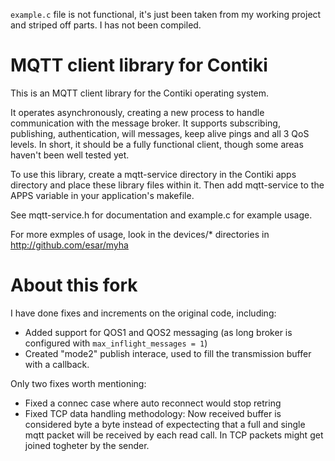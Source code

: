 `example.c` file is not functional, it's just been taken from my
working project and striped off parts. I has not been compiled.


MQTT client library for Contiki
===============================

This is an MQTT client library for the Contiki operating system.

It operates asynchronously, creating a new process to handle communication
with the message broker. It supports subscribing, publishing, authentication,
will messages, keep alive pings and all 3 QoS levels. In short, it should be
a fully functional client, though some areas haven't been well tested yet.

To use this library, create a mqtt-service directory in the Contiki apps
directory and place these library files within it. Then add mqtt-service to
the APPS variable in your application's makefile.

See mqtt-service.h for documentation and example.c for example usage.

For more exmples of usage, look in the devices/* directories in
http://github.com/esar/myha


About this fork
===============

I have done fixes and increments on the original code, including:

- Added support for QOS1 and QOS2 messaging (as long broker is configured 
  with `max_inflight_messages = 1`)
- Created "mode2" publish interace, used to fill the transmission buffer 
  with a callback.

Only two fixes worth mentioning:

- Fixed a connec case where auto reconnect would stop retring
- Fixed TCP data handling methodology: Now received buffer is considered byte
  a byte instead of expectecting that a full and single mqtt packet will be 
  received by each read call. In TCP packets might get joined togheter by the 
  sender.

